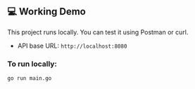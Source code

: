 ## 💻 Working Demo

This project runs locally. You can test it using Postman or curl.

- API base URL: `http://localhost:8080`

### To run locally:

```bash
go run main.go
